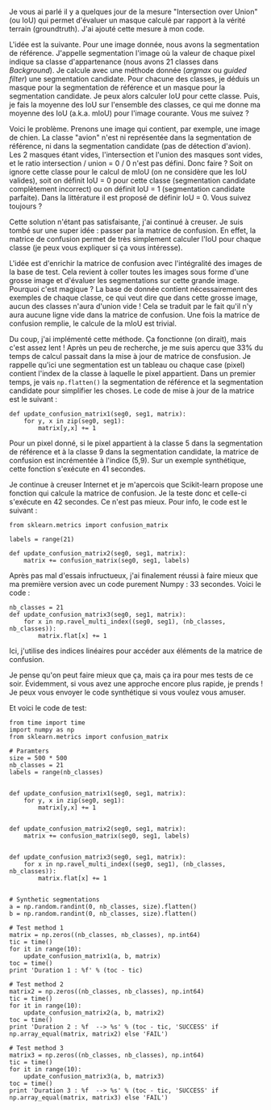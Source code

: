 Je vous ai parlé il y a quelques jour de la mesure "Intersection over Union" (ou IoU) qui permet d'évaluer un masque calculé par rapport à la vérité terrain (groundtruth). J'ai ajouté cette mesure à mon code.

L'idée est la suivante. Pour une image donnée, nous avons la segmentation de référence. J'appelle segmentation l'image où la valeur de chaque pixel indique sa classe d'appartenance (nous avons 21 classes dans _Background_). Je calcule avec une méthode donnée (_argmax_ ou _guided filter_) une segmentation candidate. Pour chacune des classes, je déduis un masque pour la segmentation de référence et un masque pour la segmentation candidate. Je peux alors calculer IoU pour cette classe. Puis, je fais la moyenne des IoU sur l'ensemble des classes, ce qui me donne ma moyenne des IoU (a.k.a. mIoU) pour l'image courante. Vous me suivez ?

Voici le problème. Prenons une image qui contient, par exemple, une image de chien. La classe "avion" n'est ni représentée dans la segmentation de référence, ni dans la segmentation candidate (pas de détection d'avion). Les 2 masques étant vides, l'intersection et l'union des masques sont vides, et le ratio intersection / union = 0 / 0 n'est pas défini. Donc faire ? Soit on ignore cette classe pour le calcul de mIoU (on ne considère que les IoU valides), soit on définit IoU = 0 pour cette classe (segmentation candidate complètement incorrect) ou on définit IoU = 1 (segmentation candidate parfaite). Dans la littérature il est proposé de définir IoU = 0. Vous suivez toujours ?

Cette solution n'étant pas satisfaisante, j'ai continué à creuser. Je suis tombé sur une super idée : passer par la matrice de confusion. En effet, la matrice de confusion permet de très simplement calculer l'IoU pour chaque classe (je peux vous expliquer si ça vous intéresse). 

L'idée est d'enrichir la matrice de confusion avec l'intégralité des images de la base de test. Cela revient à coller toutes les images sous forme d'une grosse image et d'évaluer les segmentations sur cette grande image. Pourquoi c'est magique ? La base de donnée contient nécessairement des exemples de chaque classe, ce qui veut dire que dans cette grosse image, aucun des classes n'aura d'union vide ! Cela se traduit par le fait qu'il n'y aura aucune ligne vide dans la matrice de confusion. Une fois la matrice de confusion remplie, le calcule de la mIoU est trivial.

Du coup, j'ai implémenté cette méthode. Ça fonctionne (on dirait), mais c'est assez lent ! Après un peu de recherche, je me suis apercu que 33% du temps de calcul passait dans la mise à jour de matrice de consfusion. Je rappelle qu'ici une segmentation est un tableau ou chaque case (pixel) contient l'index de la classe à laquelle le pixel appartient. Dans un premier temps, je vais `np.flatten()` la segmentation de référence et la segmentation candidate pour simplifier les choses. Le code de mise à jour de la matrice est le suivant :


```
def update_confusion_matrix1(seg0, seg1, matrix):
	for y, x in zip(seg0, seg1):
		matrix[y,x] += 1
```

Pour un pixel donné, si le pixel appartient à la classe 5 dans la segmentation de référence et à la classe 9 dans la segmentation candidate, la matrice de confusion est incrémentée à l'indice (5,9). Sur un exemple synthétique, cette fonction s'exécute en 41 secondes.

Je continue à creuser Internet et je m'apercois que Scikit-learn propose une fonction qui calcule la matrice de confusion. Je la teste donc et celle-ci s'exécute en 42 secondes. Ce n'est pas mieux. Pour info, le code est le suivant :

```
from sklearn.metrics import confusion_matrix

labels = range(21)

def update_confusion_matrix2(seg0, seg1, matrix):
	matrix += confusion_matrix(seg0, seg1, labels)
```

Après pas mal d'essais infructueux, j'ai finalement réussi à faire mieux que ma première version avec un code purement Numpy : 33 secondes. Voici le code :

```
nb_classes = 21
def update_confusion_matrix3(seg0, seg1, matrix):
	for x in np.ravel_multi_index((seg0, seg1), (nb_classes, nb_classes)):
		matrix.flat[x] += 1
```

Ici, j'utilise des indices linéaires pour accéder aux éléments de la matrice de confusion.

Je pense qu'on peut faire mieux que ça, mais ça ira pour mes tests de ce soir. Évidemment, si vous avez une approche encore plus rapide, je prends ! Je peux vous envoyer le code synthétique si vous voulez vous amuser.


Et voici le code de test:

```
from time import time
import numpy as np
from sklearn.metrics import confusion_matrix

# Paramters
size = 500 * 500
nb_classes = 21
labels = range(nb_classes)


def update_confusion_matrix1(seg0, seg1, matrix):
	for y, x in zip(seg0, seg1):
		matrix[y,x] += 1


def update_confusion_matrix2(seg0, seg1, matrix):
	matrix += confusion_matrix(seg0, seg1, labels)


def update_confusion_matrix3(seg0, seg1, matrix):
	for x in np.ravel_multi_index((seg0, seg1), (nb_classes, nb_classes)):
		matrix.flat[x] += 1


# Synthetic segmentations
a = np.random.randint(0, nb_classes, size).flatten()
b = np.random.randint(0, nb_classes, size).flatten()

# Test method 1
matrix = np.zeros((nb_classes, nb_classes), np.int64)
tic = time()
for it in range(10):
	update_confusion_matrix1(a, b, matrix)
toc = time()
print 'Duration 1 : %f' % (toc - tic)

# Test method 2
matrix2 = np.zeros((nb_classes, nb_classes), np.int64)
tic = time()
for it in range(10):
	update_confusion_matrix2(a, b, matrix2)
toc = time()
print 'Duration 2 : %f  --> %s' % (toc - tic, 'SUCCESS' if np.array_equal(matrix, matrix2) else 'FAIL')

# Test method 3
matrix3 = np.zeros((nb_classes, nb_classes), np.int64)
tic = time()
for it in range(10):
	update_confusion_matrix3(a, b, matrix3)
toc = time()
print 'Duration 3 : %f  --> %s' % (toc - tic, 'SUCCESS' if np.array_equal(matrix, matrix3) else 'FAIL')
```